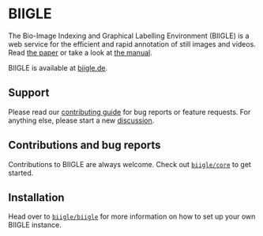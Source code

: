 # BIIGLE

The Bio-Image Indexing and Graphical Labelling Environment (BIIGLE) is a web service for the efficient and rapid annotation of still images and videos. Read [the paper](https://doi.org/10.3389/fmars.2017.00083) or take a look at [the manual](https://biigle.de/manual).

BIIGLE is available at [biigle.de](https://biigle.de).

## Support

Please read our [contributing guide](https://github.com/biigle/core/blob/master/CONTRIBUTING.md) for bug reports or feature requests. For anything else, please start a new [discussion](https://github.com/orgs/biigle/discussions).

## Contributions and bug reports

Contributions to BIIGLE are always welcome. Check out [`biigle/core`](https://github.com/biigle/core/blob/master/CONTRIBUTING.md) to get started.

## Installation

Head over to [`biigle/biigle`](https://github.com/biigle/biigle) for more information on how to set up your own BIIGLE instance.
